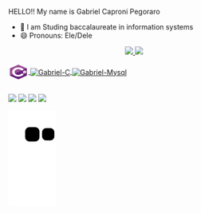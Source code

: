 HELLO!! My name is Gabriel Caproni Pegoraro

- 🌱 I am Studing baccalaureate in information systems
- 😄 Pronouns: Ele/Dele

<div align="center">
  <a href="https://beacons.ai/gabrielcaproni">
  <img height="180em" src="https://github-readme-stats.vercel.app/api?username=gabrielcaproni&show_icons=true&theme=midnight-purple&include_all_commits=true&count_private=true"/>
  <img height="180em" src="https://github-readme-stats.vercel.app/api/top-langs/?username=gabrielcaproni&layout=compact&langs_count=7&theme=midnight-purple"/>
</div>

<div style="display: inline_block"><br>
  <img align="center" alt="Gabriel-Csharp" height="30" width="40" src="https://raw.githubusercontent.com/devicons/devicon/master/icons/csharp/csharp-original.svg">
 <img align="center" alt="Gabriel-C" height="30" width="40" src="https://cdn.jsdelivr.net/gh/devicons/devicon/icons/c/c-original.svg">
 <img align="center" alt="Gabriel-Mysql" height="30" width="40" src="https://cdn.jsdelivr.net/gh/devicons/devicon/icons/mysql/mysql-plain-wordmark.svg">
</div>

##

</div>

  <a href="https://instagram.com/gabrielpegoraro1" target="_blank"><img src="https://img.shields.io/badge/-Instagram-%23E4405F?style=for-the-badge&logo=instagram&logoColor=white" target="_blank"></a>
 <a href="https://discord.gg/GabrielPegoraro#2596" target="_blank"><img src="https://img.shields.io/badge/Discord-7289DA?style=for-the-badge&logo=discord&logoColor=white" target="_blank"></a> 
  <a href = "mailto:gabrielcaproni09@gmail.com"><img src="https://img.shields.io/badge/-Gmail-%23333?style=for-the-badge&logo=gmail&logoColor=white" target="_blank"></a>
  <a href="https://www.linkedin.com/in/gabriel-pegoraro-752309234/" target="_blank"><img src="https://img.shields.io/badge/-LinkedIn-%230077B5?style=for-the-badge&logo=linkedin&logoColor=white" target="_blank"></a> 
  </div>
   
   ![Snake animation](https://github.com/gabrielcaproni/gabrielcaproni/blob/output/github-contribution-grid-snake.svg)

  

